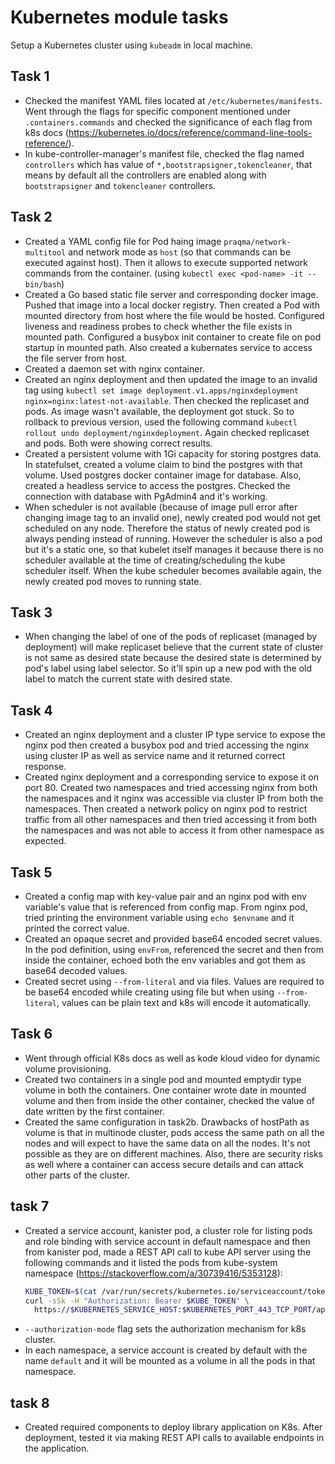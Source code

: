 # Kubernetes module tasks

Setup a Kubernetes cluster using `kubeadm` in local machine.

## Task 1

- Checked the manifest YAML files located at `/etc/kubernetes/manifests`. Went through the flags for specific component mentioned under `.containers.commands` and checked the significance of each flag from k8s docs (https://kubernetes.io/docs/reference/command-line-tools-reference/).
- In kube-controller-manager's manifest file, checked the flag named `controllers` which has value of `*,bootstrapsigner,tokencleaner`, that means by default all the controllers are enabled along with `bootstrapsigner` and `tokencleaner` controllers.

## Task 2

- Created a YAML config file for Pod haing image `praqma/network-multitool` and network mode as `host` (so that commands can be executed against host). Then it allows to execute supported network commands from the container. (using `kubectl exec <pod-name> -it -- bin/bash`)
- Created a Go based static file server and corresponding docker image. Pushed that image into a local docker registry. Then created a Pod with mounted directory from host where the file would be hosted. Configured liveness and readiness probes to check whether the file exists in mounted path. Configured a busybox init container to create file on pod startup in mounted path. Also created a kubernates service to access the file server from host.
- Created a daemon set with nginx container.
- Created an nginx deployment and then updated the image to an invalid tag using `kubectl set image deployment.v1.apps/nginxdeployment nginx=nginx:latest-not-available`. Then checked the replicaset and pods. As image wasn't available, the deployment got stuck. So to rollback to previous version, used the following command `kubectl rollout undo deployment/nginxdeployment`. Again checked replicaset and pods. Both were showing correct results.
- Created a persistent volume with 1Gi capacity for storing postgres data. In statefulset, created a volume claim to bind the postgres with that volume. Used postgres docker container image for database. Also, created a headless service to access the postgres. Checked the connection with database with PgAdmin4 and it's working.
- When scheduler is not available (because of image pull error after changing image tag to an invalid one), newly created pod would not get scheduled on any node. Therefore the status of newly created pod is always pending instead of running. However the scheduler is also a pod but it's a static one, so that kubelet itself manages it because there is no scheduler available at the time of creating/scheduling the kube scheduler itself. When the kube scheduler becomes available again, the newly created pod moves to running state.

## Task 3

- When changing the label of one of the pods of replicaset (managed by deployment) will make replicaset believe that the current state of cluster is not same as desired state because the desired state is determined by pod's label using label selector. So it'll spin up a new pod with the old label to match the current state with desired state.

## Task 4

- Created an nginx deployment and a cluster IP type service to expose the nginx pod then created a busybox pod and tried accessing the nginx using cluster IP as well as service name and it returned correct response.
- Created nginx deployment and a corresponding service to expose it on port 80. Created two namespaces and tried accessing nginx from both the namespaces and it nginx was accessible via cluster IP from both the namespaces. Then created a network policy on nginx pod to restrict traffic from all other namespaces and then tried accessing it from both the namespaces and was not able to access it from other namespace as expected.

## Task 5

- Created a config map with key-value pair and an nginx pod with env variable's value that is referenced from config map. From nginx pod, tried printing the environment variable using `echo $envname` and it printed the correct value.
- Created an opaque secret and provided base64 encoded secret values. In the pod definition, using `envFrom`, referenced the secret and then from inside the container, echoed both the env variables and got them as base64 decoded values.
- Created secret using `--from-literal` and via files. Values are required to be base64 encoded while creating using file but when using `--from-literal`, values can be plain text and k8s will encode it automatically.

## Task 6

- Went through official K8s docs as well as kode kloud video for dynamic volume provisioning.
- Created two containers in a single pod and mounted emptydir type volume in both the containers. One container wrote date in mounted volume and then from inside the other container, checked the value of date written by the first container.
- Created the same configuration in task2b. Drawbacks of hostPath as volume is that in multinode cluster, pods access the same path on all the nodes and will expect to have the same data on all the nodes. It's not possible as they are on different machines. Also, there are security risks as well where a container can access secure details and can attack other parts of the cluster.

## task 7

- Created a service account, kanister pod, a cluster role for listing pods and role binding with service account in default namespace and then from kanister pod, made a REST API call to kube API server using the following commands and it listed the pods from kube-system namespace (https://stackoverflow.com/a/30739416/5353128):
    ```bash
    KUBE_TOKEN=$(cat /var/run/secrets/kubernetes.io/serviceaccount/token)
    curl -sSk -H "Authorization: Bearer $KUBE_TOKEN" \
      https://$KUBERNETES_SERVICE_HOST:$KUBERNETES_PORT_443_TCP_PORT/api/v1/namespaces/kube-system/pods

    ```
- `--authorization-mode` flag sets the authorization mechanism for k8s cluster.
- In each namespace, a service account is created by default with the name `default` and it will be mounted as a volume in all the pods in that namespace.


## task 8

- Created required components to deploy library application on K8s. After deployment, tested it via making REST API calls to available endpoints in the application.